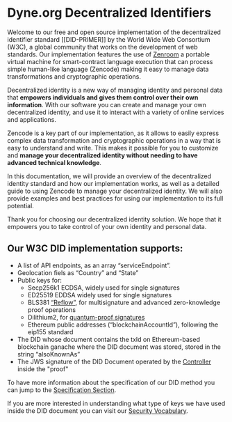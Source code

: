 # Dyne.org Decentralized Identifiers

Welcome to our free and open source implementation of the decentralized identifier standard [[DID-PRIMER]] by the World Wide Web Consortium (W3C), a global community that works on the development of web standards. Our implementation features the use of [Zenroom](https://zenroom.org) a portable virtual machine for smart-contract language execution that can process simple human-like language (Zencode) making it easy to manage data transformations and cryptographic operations.

Decentralized identity is a new way of managing identity and personal data that **empowers individuals and gives them control over their own information**. With our software you can create and manage your own decentralized identity, and use it to interact with a variety of online services and applications.

Zencode is a key part of our implementation, as it allows to easily express complex data transformation and cryptographic operations in a way that is easy to understand and write. This makes it possible for you to customize and **manage your decentralized identity without needing to have advanced technical knowledge**.

In this documentation, we will provide an overview of the decentralized identity standard and how our implementation works, as well as a detailed guide to using Zencode to manage your decentralized identity. We will also provide examples and best practices for using our implementation to its full potential.

Thank you for choosing our decentralized identity solution. We hope that it empowers you to take control of your own identity and personal data.

## Our W3C DID implementation supports: 
* A list of API endpoints, as an array “serviceEndpoint”.
* Geolocation fiels as “Country” and “State”
* Public keys for:
  * Secp256k1 ECDSA, widely used for single signatures
  * ED25519 EDDSA widely used for single signatures
  * BLS381 [“Reflow”](https://medium.com/think-do-tank/reflow-crypto-material-passports-for-the-circular-economy-d75b3aa63678), for multisignature and advanced zero-knowledge proof operations
  * Dilithium2, for [quantum-proof signatures](https://medium.com/think-do-tank/quantum-proof-cryptography-e23b165b3bbd)
  * Ethereum public addresses (“blockchainAccountId”), following the eip155 standard 
* The DID whose document contains the txId on Ethereum-based blockchain ganache where the DID document was stored, stored in the string “alsoKnownAs”
* The JWS signature of the DID Document operated by the [Controller](https://did.dyne.org/docs/) inside the "proof"

To have more information about the specification of our DID method you can jump to the [Specification Section](specification.md?id=specification). 

If you are more interested in understanding what type of keys we have used inside the DID document you can visit our [Security Vocabulary](security.md).
